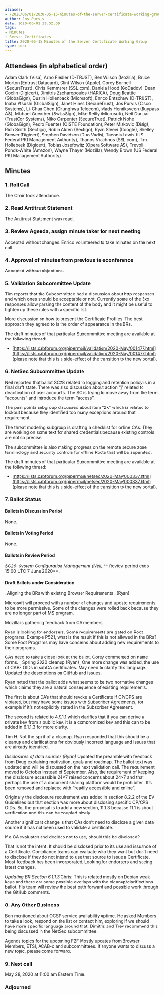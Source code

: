 ```yaml
---
aliases:
- /2020/06/01/2020-05-15-minutes-of-the-server-certificate-working-group/
author: Jos Purvis
date: 2020-06-01 19:52:09
tags:
- Minutes
- Server Certificates
title: 2020-05-15 Minutes of the Server Certificate Working Group
type: post
---
```


## Attendees (in alphabetical order)

Adam Clark (Visa), Arno Fiedler (D-TRUST), Ben Wilson (Mozilla), Bruce Morton (Entrust Datacard), Clint Wilson (Apple), Corey Bonnell (SecureTrust), Chris Kemmerer (SSL.com), Daniela Hood (GoDaddy), Dean Coclin (Digicert), Dimitris Zacharopoulos (HARICA), Doug Beattie (GlobalSign), Dustin Hollenback (Microsoft), Enrico Entschew (D-TRUST), Inaba Atsushi (GlobalSign), Janet Hines (SecureTrust), Jos Purvis (Cisco Systems), Li-Chun Chen (Chunghwa Telecom), Mads Henriksveen (Buypass AS), Michael Guenther (SwissSign), Mike Reilly (Microsoft), Neil Dunbar (TrustCor Systems), Niko Carpenter (SecureTrust), Patrick Nohe (GlobalSign), Pedro Fuentes (OISTE Foundation), Peter Miskovic (Disig), Rich Smith (Sectigo), Robin Alden (Sectigo), Ryan Sleevi (Google), Shelley Brewer (Digicert), Stephen Davidson (Quo Vadis), Taconis Lewis (US Federal PKI Management Authority), Thanos Vrachnos (SSL.com), Tim Hollebeek (Digicert), Tobias Josefowitz (Opera Software AS), Trevoli Ponds-White (Amazon), Wayne Thayer (Mozilla), Wendy Brown (US Federal PKI Management Authority).

## Minutes

### 1. Roll Call

The Chair took attendance.

### 2. Read Antitrust Statement

The Antitrust Statement was read.

### 3. Review Agenda, assign minute taker for next meeting

Accepted without changes. Enrico volunteered to take minutes on the next call.

### 4. Approval of minutes from previous teleconference

Accepted without objections.

### 5. Validation Subcommittee Update

Tim reports that the Subcommittee had a discussion about http responses and which ones should be acceptable or not. Currently some of the 3xx responses allow parsing the content of the body and it might be useful to tighten up these rules with a specific list.

More discussion on how to present the Certificate Profiles. The best approach they agreed to is the order of appearance in the BRs.

The draft minutes of that particular Subcommittee meeting are available at the following thread:

- [https://lists.cabforum.org/pipermail/validation/2020-May/001477.html](https://lists.cabforum.org/pipermail/validation/2020-May/001477.html) (please note that this is a side-effect of the transition to the new portal).

### 6. NetSec Subcommittee Update

Neil reported that ballot SC28 related to logging and retention policy is in a final draft state. There was also discussion about action “j” related to deactivation of user accounts. The SC is trying to move away from the term “accounts” and introduce the term “access”.

The pain points subgroup discussed about item “2k” which is related to lockout because they identified too many exceptions around that requirement.

The threat modeling subgroup is drafting a checklist for online CAs. They are working on some text for shared credentials because existing controls are not so precise.

The subcommittee is also making progress on the remote secure zone terminology and security controls for offline Roots that will be separated.

The draft minutes of that particular Subcommittee meeting are available at the following thread:

- [https://lists.cabforum.org/pipermail/netsec/2020-May/000337.html](https://lists.cabforum.org/pipermail/netsec/2020-May/000337.html) (please note that this is a side-effect of the transition to the new portal).

### 7. Ballot Status

#### Ballots in Discussion Period

None.

#### Ballots in Voting Period

None.

#### Ballots in Review Period

_SC29: System Configuration Management (Neil)_.\*\* Review period ends 15:00 UTC 7 June 2020\*\*.

#### Draft Ballots under Consideration

\_Aligning the BRs with existing Browser Requirements \_(Ryan)

Microsoft will proceed with a number of changes and update requirements to be more permissive. Some of the changes were rolled back because they are no longer part of MS program.

Mozilla is gathering feedback from CA members.

Ryan is looking for endorsers. Some requirements are gated on Root programs. Example P521, what is the result if this is not allowed in the BRs? Some Root Programs may have concerns about adding new requirements to their programs.

CAs need to take a close look at the ballot. Corey commented on name forms.
\_
Spring 2020 cleanup (Ryan)\_
One more change was added, the use of CABF OIDs in subCA certificates. May need to clarify this language. Updated the descriptions on GitHub and issues.

Ryan noted that the ballot adds what seems to be two normative changes which claims they are a natural consequence of existing requirements.

The first is about CA’s that should revoke a Certificate if CP/CPS are violated, but may have some issues with Subscriber Agreements, for example if it’s not explicitly stated in the Subscriber Agreement.

The second is related to 4.9.1.1 which clarifies that if you can derive a private key from a public key, it is a compromized key and this can to be added in 6.1.1.3 for more clarity.

Tim H. Not the spirit of a cleanup. Ryan responded that this should be a cleanup and clarifications for obviously incorrect language and issues that are already identified.

_Disclosures of data sources (Ryan)_
Updated the preamble with feedback from Doug explaining motivation, goals and roadmap. The ballot text was updated and will be discussed on the next validation call. The requirement moved to October instead of September. Also, the requirement of keeping the disclosure accessible 24×7 raised concerns about 24×7 and that perhaps the use of a document sharing platform would be prohibited. It’s been removed and replaced with “readily accessible and online”.

Originally the disclosure requirement was added in section 8.2.2 of the EV Guidelines but that section was more about disclosing specific CP/CPS OIDs. So, the proposal is to add a new section, 11.1.3 because 11.1 is about verification and this can be coupled nicely.

Another significant change is that CAs don’t need to disclose a given data source if it has not been used to validate a certificate.

If a CA evaluates and decides not to use, should this be disclosed?

That is not the intent. It should be disclosed prior to its use and issuance of a Certificate. Compliance teams can evaluate who they want but don’t need to disclose if they do not intend to use that source to issue a Certificate. Most feedback has been incorporated. Looking for endorsers and seeing latest changes.

_Updating BR Section 6.1.1.3_
Chris: This is related mostly on Debian weak keys and there are some possible overlaps with the cleanup/clarifications ballot. His team will review the best path forward and possible work through the GitHub comments.

### 8. Any Other Business

Ben mentioned about OCSP service availability uptime. He asked Members to take a look, respond on the list or contact him, exploring if we should have more specific language around that. Dimitris and Trev recommend this being discussed in the NetSec subcommittee.

Agenda topics for the upcoming F2F
Mostly updates from Browser Members, ETSI, ACAB-c and subcommittees. If anyone wants to discuss a new topic, please come forward.

### 9. Next call

May 28, 2020 at 11:00 am Eastern Time.

### Adjourned